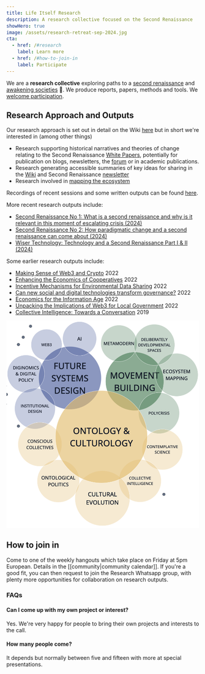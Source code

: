 ```yaml
---
title: Life Itself Research
description: A research collective focused on the Second Renaissance
showHero: true
image: /assets/research-retreat-sep-2024.jpg
cta:
  - href: /#research
    label: Learn more
  - href: /#how-to-join-in
    label: Participate
---
```


We are a **research collective** exploring paths to a [second renaissance](https://secondrenaissance.net/) and [awakening societies](/awakening-society) 🌻. We produce reports, papers, methods and tools. We [welcome participation](#how-to-join-in).

<a id="research"></a>

## Research Approach and Outputs

Our research approach is set out in detail on the Wiki [here](https://wiki.secondrenaissance.net/wiki/Second_Renaissance_Research_approach) but in short we're interested in (among other things)

- Research supporting historical narratives and theories of change relating to the Second Renaissance [White Papers](https://secondrenaissance.net/paper), potentially for publication on blogs, newsletters, the [forum](https://forum.secondrenaissance.net/) or in academic publications.
- Research generating accessible summaries of key ideas for sharing in the [Wiki](https://wiki.secondrenaissance.net/wiki/Second_Renaissance_wiki) and Second Renaissance [newsletter](https://news.secondrenaissance.net/)
- Research involved in [mapping the ecosystem](https://secondrenaissance.net/ecosystem)

Recordings of recent sessions and some written outputs can be found [here](https://news.lifeitself.org/s/research).

More recent research outputs include:

- [Second Renaissance No 1: What is a second renaissance and why is it relevant in this moment of escalating crisis (2024)](https://secondrenaissance.net/paper)
- [Second Renaissance No 2: How paradigmatic change and a second renaissance can come about (2024)](https://secondrenaissance.net/paper)
- [Wiser Technology: Technology and a Second Renaissance Part I & II (2024)](https://news.secondrenaissance.net/p/wiser-technology-technology-and-a)

Some earlier research outputs include:

- [Making Sense of Web3 and Crypto](https://web3.lifeitself.org/)  2022
- [Enhancing the Economics of Cooperatives](https://lifeitself.org/labs)  2022
- [Incentive Mechanisms for Environmental Data Sharing](https://lifeitself.org/labs) 2022
- [Can new social and digital technologies transform governance?](https://lifeitself.org/labs)  2022
- [Economics for the Information Age](https://lifeitself.org/labs)  2022
- [Unpacking the Implications of Web3 for Local Government](https://lifeitself.org/labs) 2022
- [Collective Intelligence: Towards a Conversation](https://lifeitself.org/blog/2020/08/28/collective-intelligence) 2019

![](/assets/viz-research-topics-2023.png)


## How to join in

Come to one of the weekly hangouts which take place on Friday at 5pm European. Details in the [[community|community calendar]]. If you're a good fit, you can then request to join the Research Whatsapp group, with plenty more opportunities for collaboration on research outputs.

### FAQs

#### Can I come up with my own project or interest?

Yes. We're very happy for people to bring their own projects and interests to the call.

#### How many people come?

It depends but normally between five and fifteen with more at special presentations.
